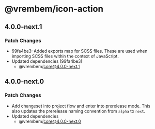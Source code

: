 # @vrembem/icon-action

## 4.0.0-next.1

### Patch Changes

- 99fa4be3: Added exports map for SCSS files. These are used when importing SCSS files within the context of JavaScript.
- Updated dependencies [99fa4be3]
  - @vrembem/core@4.0.0-next.1

## 4.0.0-next.0

### Patch Changes

- Add changeset into project flow and enter into prerelease mode. This also updates the prerelease naming convention from `alpha` to `next`.
- Updated dependencies
  - @vrembem/core@4.0.0-next.0
